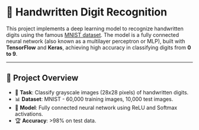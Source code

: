 # 🧠 Handwritten Digit Recognition

This project implements a deep learning model to recognize handwritten digits using the famous [MNIST dataset](http://yann.lecun.com/exdb/mnist/). The model is a fully connected neural network (also known as a multilayer perceptron or MLP), built with **TensorFlow** and **Keras**, achieving high accuracy in classifying digits from **0 to 9**.

---

## 📌 Project Overview

- 🔢 **Task**: Classify grayscale images (28x28 pixels) of handwritten digits.
- 📊 **Dataset**: MNIST - 60,000 training images, 10,000 test images.
- 🧠 **Model**: Fully connected neural network using ReLU and Softmax activations.
- 🏆 **Accuracy**: >98% on test data.

